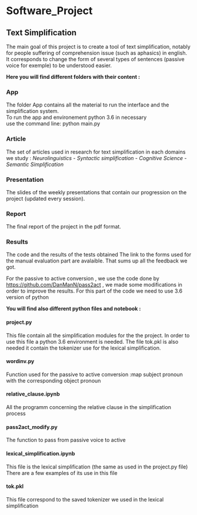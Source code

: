 # Software_Project

## Text Simplification

The main goal of this project is to create a tool of text simplification, notably for people suffering of comprehension issue (such as aphasics) in english. It corresponds to change the form of several types of sentences (passive voice for exemple) to be understood easier.

**Here you will find different folders with their content :**

### App

The folder App contains all the material to run the interface and the simplification system. 
<br>To run the app and environement python 3.6 in necessary
<br>use the command line:   python main.py

### Article

The set of articles used in research for text simplification in each domains we study :
*Neurolinguistics* - *Syntactic simplification* - *Cognitive Science* - *Semantic Simplification*

### Presentation

The slides of the weekly presentations that contain our progression on the project (updated every session).

### Report

The final report of the project in the pdf format.

### Results 

The code and the results of the tests obtained
The link to the forms used for the manual evaluation part are avalaible. That sums up all the feedback we got.

For the passive to active conversion , we use the code done by https://github.com/DanManN/pass2act , we made some modifications in order to improve the results. For this part of the code we need to use 3.6 version of python

**You will find also different python files and notebook :**

#### project.py
This file contain all the simplification modules for the the project. In order to use this file a python 3.6 environment is needed. The file tok.pkl is also needed it contain the tokenizer use for the lexical simplification.

#### wordinv.py
Function used for the passive to active conversion :map subject pronoun with the corresponding object pronoun

#### relative_clause.ipynb
All the programm concerning the relative clause in the simplification process

#### pass2act_modify.py
The function to pass from passive voice to active

#### lexical_simplification.ipynb
This file is the lexical simplification (the same as used in the project.py file)
There are a few examples of its use in this file

#### tok.pkl
This file correspond to the saved tokenizer we used in the lexical simplification
